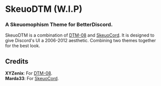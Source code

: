 # SkeuoDTM (W.I.P)
### A Skeuomophism Theme for BetterDiscord.

SkeuoDTM is a combination of [DTM-08](https://github.com/XYZenix/XYZenixThemes/) and [SkeuoCord](https://github.com/Marda33/SkeuoCord/). It is designed to give Discord's UI a 2006-2012 aesthetic. Combining two themes together for the best look.

## Credits
**XYZenix**: For [DTM-08](https://github.com/XYZenix/XYZenixThemes/).
<br/>
**Marda33**: For [SkeuoCord](https://github.com/Marda33/SkeuoCord/).
